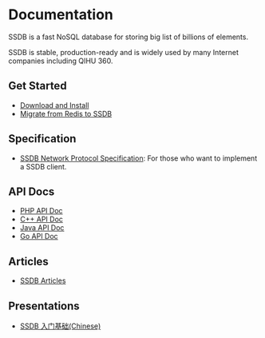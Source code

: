 # Documentation

SSDB is a fast NoSQL database for storing big list of billions of elements.

SSDB is stable, production-ready and is widely used by many Internet companies including QIHU 360.

## Get Started

* [Download and Install](./install.html)
* [Migrate from Redis to SSDB](./redis-to-ssdb.html)

## Specification

* [SSDB Network Protocol Specification](./protocol.html): For those who want to implement a SSDB client.

## API Docs

* [PHP API Doc](./php/index.html)
* [C++ API Doc](./cpp/index.html)
* [Java API Doc](./java/index.html)
* [Go API Doc](./go/index.html)

## Articles

* <a href="http://www.ideawu.com/blog/category/ssdb" target="_blank">SSDB Articles</a>

## Presentations

* <a href="http://vdisk.weibo.com/s/dWpk2caREXGf" target="_blank">SSDB 入门基础(Chinese)</a>
